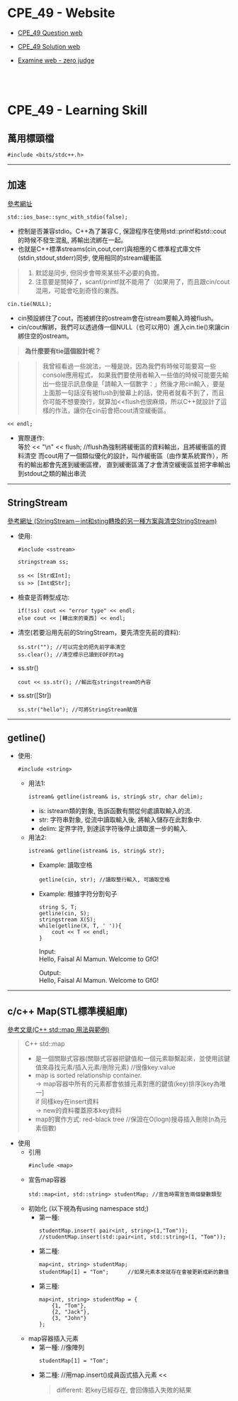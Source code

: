 # CPE_49 - Website

- [CPE_49 Question web](https://cpe.cse.nsysu.edu.tw/environment.php)

- [CPE_49 Solution web](https://jennaweng0621.pixnet.net/blog/post/403629785-cpe%E9%A1%8C%E7%9B%AE%E7%9B%AE%E9%8C%84%E5%8F%8A%E8%A7%A3%E7%AD%94) 

- [Examine web - zero judge](https://zerojudge.tw/)

<br>
<br>

# CPE_49 - Learning Skill

## 萬用標頭檔
`#include <bits/stdc++.h>`

---

## 加速
[參考網址](https://chino.taipei/note-2016-0311C-%E7%9A%84%E8%BC%B8%E5%87%BA%E5%85%A5cin-cout%E5%92%8Cscanf-printf%E8%AA%B0%E6%AF%94%E8%BC%83%E5%BF%AB%EF%BC%9F/)
    
`std::ios_base::sync_with_stdio(false);`
        
        
- 控制是否兼容stdio。C++為了兼容Ｃ, 保證程序在使用std::printf和std::cout的時候不發生混亂, 將輸出流綁在一起。
- 也就是C++標準streams(cin,cout,cerr)與相應的Ｃ標準程式庫文件(stdin,stdout,stderr)同步, 使用相同的stream緩衝區
> 1. 默認是同步, 但同步會帶來某些不必要的負擔。
> 2. 注意要是關掉了，scanf/printf就不能用了（如果用了，而且跟cin/cout混用，可能會吃到奇怪的東西。
    
`cin.tie(NULL);`
- cin預設綁住了cout，而被綁住的ostream會在istream要輸入時被flush。
- cin/cout解綁，我們可以透過傳一個NULL（也可以用0）進入cin.tie()來讓cin綁住空的ostream。
> **為什麼要有tie這個設計呢？**

>> 我曾經看過一些說法，一種是說，因為我們有時候可能要寫一些console應用程式，
>> 如果我們要使用者輸入一些值的時候可能要先輸出一些提示訊息像是「請輸入一個數字：」然後才用cin輸入，要是上面那一句話沒有被flush到螢幕上的話，使用者就看不到了，而且你可能不想要換行，就算加<<flush也很麻煩，所以C++就設計了這樣的作法，讓你在cin前會把cout清空緩衝區。

`<< endl;`
- 實際運作:\
等於 << "\n" << flush; //flush為強制將緩衝區的資料輸出，且將緩衝區的資料清空
而cout用了一個類似優化的設計，叫作緩衝區（由作業系統實作），所有的輸出都會先進到緩衝區裡，
直到緩衝區滿了才會清空緩衝區並把字串輸出到stdout之類的輸出串流

---

## StringStream 
[參考網址 (StringStream－int和sting轉換的另一種方案與清空StringStream)](https://dotblogs.com.tw/v6610688/2013/11/08/cplusplus_stringstream_int_and_string_convert_and_clear)
- 使用:
    ```
    #include <sstream>

    stringstream ss;

    ss << [Str或Int];
    ss >> [Int或Str];
    ```
- 檢查是否轉型成功:
    ```
    if(!ss) cout << "error type" << endl;
    else cout << [轉出來的東西] << endl;
    ```
- 清空(若要沿用先前的StringStream，要先清空先前的資料):
    ```
    ss.str(""); //可以完全的把先前字串清空
    ss.clear(); //清空標示已讀到EOF的tag
    ```
- ss.str()
    ```
    cout << ss.str(); //輸出在stringstream的內容
    ``` 
- ss.str(\[Str\])
    ```
    ss.str("hello"); //可將StringStream賦值
    ```

---

## getline()
- 使用:
    ```
    #include <string>
    ```
    - 用法1:
        ```
        istream& getline(istream& is, string& str, char delim);
        ```
        - is: istream類的對象, 告訴函數有關從何處讀取輸入的流.
        - str: 字符串對象, 從流中讀取輸入後, 將輸入儲存在此對象中.
        - delim: 定界字符, 到達該字符後停止讀取進一步的輸入.
    - 用法2:
        ```
        istream& getline(istream& is, string& str);
        ```
        - Example: 讀取空格
            ```
            getline(cin, str); //讀取整行輸入, 可讀取空格
            ```
        - Example: 根據字符分割句子
            ```
            string S, T;
            getline(cin, S);
            stringstream X(S);
            while(getline(X, T, ' ')){
                cout << T << endl;
            }
            ```
            Input:\
                Hello, Faisal Al Mamun. Welcome to GfG!

            Output:\
                Hello,
                Faisal
                Al
                Mamun.
                Welcome
                to
                GfG!

---

## c/c++ Map(STL標準模組庫)
[參考文章(C++ std::map 用法與範例)](https://shengyu7697.github.io/std-map/)
> C++ std::map
> - 是一個關聯式容器(關聯式容器把鍵值和一個元素聯繫起來，並使用該鍵值來尋找元素/插入元素/刪除元素) //很像key:value
> - map is sorted relationship container. <br>-> map容器中所有的元素都會依據元素對應的鍵值(key)排序\[key為唯一\] <br> if 同樣key在insert資料 <br>-> new的資料覆蓋原本key資料
> - map的實作方式: red-black tree //保證在O(logn)搜尋插入刪除(n為元素個數)

- 使用
    - 引用
        ```
        #include <map>
        ```
    - 宣告map容器
        ```
        std::map<int, std::string> studentMap; //宣告時需宣告兩個變數類型        
        ```
    - 初始化 (以下視為有using namespace std;)
        - 第一種:
            ```
            studentMap.insert( pair<int, string>(1,"Tom"));
            //studentMap.insert(std::pair<int, std::string>(1, "Tom"));
            ```
        - 第二種:
            ```
            map<int, string> studentMap;
            studentMap[1] = "Tom";      //如果元素本來就存在會被更新成新的數值
            ```
        - 第三種:
            ```
            map<int, string> studentMap = {
                {1, "Tom"},
                {2, "Jack"},
                {3, "John"}
            };
            ```
    - map容器插入元素
        - 第一種: //像陣列
            ```
            studentMap[1] = "Tom";
            ```
        - 第二種: //用map.insert()成員函式插入元素 <<
            > different: 若key已經存在, 會回傳插入失敗的結果
                        